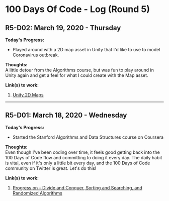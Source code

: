 # 100 Days Of Code - Log (Round 5)

## R5-D02: March 19, 2020 - Thursday

**Today's Progress:**  
- Played around with a 2D map asset in Unity that I'd like to use to model Coronavirus outbreak.

**Thoughts:**  
A little detour from the Algorithms course, but was fun to play around in Unity again and get a feel for what I could create with the Map asset.

**Link(s) to work:**
1. [Unity 2D Maps](https://github.com/BrianLeip/WorldMapsPro2-Tests/commit/437482f0ff7db4e5000381355f5041f311297261)
---

## R5-D01: March 18, 2020 - Wednesday

**Today's Progress:**  
- Started the Stanford  Algorithms and Data Structures course on Coursera

**Thoughts:**  
Even though I've been coding over time, it feels good getting back into the 100 Days of Code flow and committing to doing it every day.  The daily habit is vital, even if it's only a little bit every day, and the 100 Days of Code community on Twitter is great.  Let's do this!

**Link(s) to work:**
1. [Progress on - Divide and Conquer, Sorting and Searching, and Randomized Algorithms](https://github.com/BrianLeip/Stanford-Algorithms-Cert)